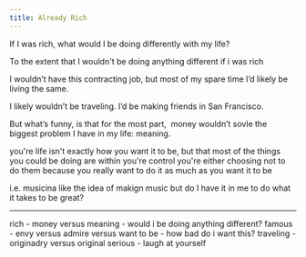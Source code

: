 ```yaml
---
title: Already Rich
---
```


If I was rich, what would I be doing differently with my life? 

To the extent that I wouldn't be doing anything different 
if i was rich

I wouldn’t have this contracting job, but most of my spare time I’d likely be living the same.

I likely wouldn’t be traveling. I’d be making friends in San Francisco.

But what’s funny, is that for the most part,  money wouldn’t sovle the biggest problem I have in my life: meaning.

you're life isn't exactly how you want it to be, but that most of the things you could be doing are within you're control
you're either choosing not to do them because you really want to do it as much as you want it to be


i.e. musicina
like the idea of makign music
but do I have it in me to do what it takes to be great? 

---
rich - money versus meaning - would i be doing anything different?
famous - envy versus admire versus want to be - how bad do i want this?
traveling - originadry versus original
serious - laugh at yourself
